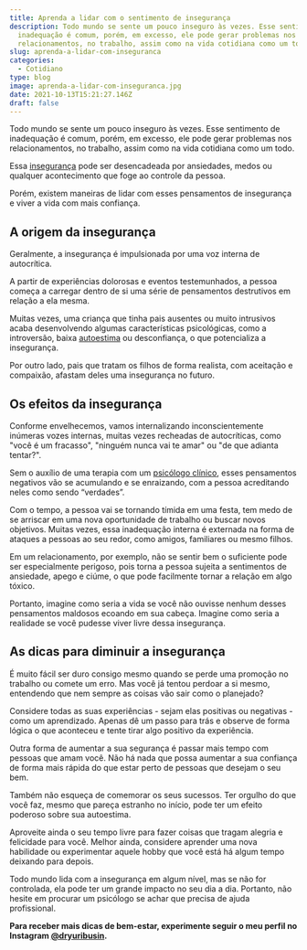```yaml
---
title: Aprenda a lidar com o sentimento de insegurança
description: Todo mundo se sente um pouco inseguro às vezes. Esse sentimento de
  inadequação é comum, porém, em excesso, ele pode gerar problemas nos
  relacionamentos, no trabalho, assim como na vida cotidiana como um todo.
slug: aprenda-a-lidar-com-inseguranca
categories:
  - Cotidiano
type: blog
image: aprenda-a-lidar-com-inseguranca.jpg
date: 2021-10-13T15:21:27.146Z
draft: false
---
```


Todo mundo se sente um pouco inseguro às vezes. Esse sentimento de inadequação é comum, porém, em excesso, ele pode gerar problemas nos relacionamentos, no trabalho, assim como na vida cotidiana como um todo.

Essa [insegurança](https://yuribusin.com.br/5-dicas-para-vencer-a-inseguranca-no-relacionamento/) pode ser desencadeada por ansiedades, medos ou qualquer acontecimento que foge ao controle da pessoa.

Porém, existem maneiras de lidar com esses pensamentos de insegurança e viver a vida com mais confiança.

## A origem da insegurança

Geralmente, a insegurança é impulsionada por uma voz interna de autocrítica.

A partir de experiências dolorosas e eventos testemunhados, a pessoa começa a carregar dentro de si uma série de pensamentos destrutivos em relação a ela mesma.

Muitas vezes, uma criança que tinha pais ausentes ou muito intrusivos acaba desenvolvendo algumas características psicológicas, como a introversão, baixa [autoestima](https://www.google.com/url?client=internal-element-cse&cx=013413282715532661870:5z8llcwtwhy&q=https://yuribusin.com.br/como-melhorar-autoestima/&sa=U&ved=2ahUKEwj0qpW7mLnzAhXID7kGHa_UDHMQFnoECAIQAg&usg=AOvVaw1C4yYzzzZXyY7PjflQ7Mmq) ou desconfiança, o que potencializa a insegurança.

Por outro lado, pais que tratam os filhos de forma realista, com aceitação e compaixão, afastam deles uma insegurança no futuro.

## Os efeitos da insegurança

Conforme envelhecemos, vamos internalizando inconscientemente inúmeras vozes internas, muitas vezes recheadas de autocríticas, como "você é um fracasso", "ninguém nunca vai te amar" ou "de que adianta tentar?".

Sem o auxílio de uma terapia com um [psicólogo clínico](https://yuribusin.com.br/pra-que-serve-um-psicologo-clinico/), esses pensamentos negativos vão se acumulando e se enraizando, com a pessoa acreditando neles como sendo “verdades”.

Com o tempo, a pessoa vai se tornando tímida em uma festa, tem medo de se arriscar em uma nova oportunidade de trabalho ou buscar novos objetivos. Muitas vezes, essa inadequação interna é externada na forma de ataques a pessoas ao seu redor, como amigos, familiares ou mesmo filhos.

Em um relacionamento, por exemplo, não se sentir bem o suficiente pode ser especialmente perigoso, pois torna a pessoa sujeita a sentimentos de ansiedade, apego e ciúme, o que pode facilmente tornar a relação em algo tóxico.

Portanto, imagine como seria a vida se você não ouvisse nenhum desses pensamentos maldosos ecoando em sua cabeça. Imagine como seria a realidade se você pudesse viver livre dessa insegurança.

## As dicas para diminuir a insegurança

É muito fácil ser duro consigo mesmo quando se perde uma promoção no trabalho ou comete um erro. Mas você já tentou perdoar a si mesmo, entendendo que nem sempre as coisas vão sair como o planejado?

Considere todas as suas experiências - sejam elas positivas ou negativas - como um aprendizado. Apenas dê um passo para trás e observe de forma lógica o que aconteceu e tente tirar algo positivo da experiência.

Outra forma de aumentar a sua segurança é passar mais tempo com pessoas que amam você. Não há nada que possa aumentar a sua confiança de forma mais rápida do que estar perto de pessoas que desejam o seu bem.

Também não esqueça de comemorar os seus sucessos. Ter orgulho do que você faz, mesmo que pareça estranho no início, pode ter um efeito poderoso sobre sua autoestima.

Aproveite ainda o seu tempo livre para fazer coisas que tragam alegria e felicidade para você. Melhor ainda, considere aprender uma nova habilidade ou experimentar aquele hobby que você está há algum tempo deixando para depois.

Todo mundo lida com a insegurança em algum nível, mas se não for controlada, ela pode ter um grande impacto no seu dia a dia. Portanto, não hesite em procurar um psicólogo se achar que precisa de ajuda profissional.

**Para receber mais dicas de bem-estar, experimente seguir o meu perfil no Instagram [@dryuribusin](https://www.instagram.com/dryuribusin/).**
